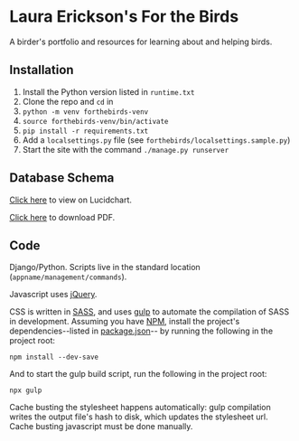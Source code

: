 # Laura Erickson's For the Birds

A birder's portfolio and resources for learning about and helping birds.


## Installation

1. Install the Python version listed in `runtime.txt`
1. Clone the repo and `cd` in
1. `python -m venv forthebirds-venv`
1. `source forthebirds-venv/bin/activate`
1. `pip install -r requirements.txt`
1. Add a `localsettings.py` file (see `forthebirds/localsettings.sample.py`)
1. Start the site with the command `./manage.py runserver`


## Database Schema

[Click here](https://www.lucidchart.com/documents/view/a75393ca-f3ce-45e0-8658-e901ae2e41a0)
to view on Lucidchart.

[Click here](https://www.lucidchart.com/publicSegments/view/a3c5059c-139e-40a8-ad5c-bdfdad791a14/image.pdf)
to download PDF.


## Code

Django/Python. Scripts live in the standard location
(`appname/management/commands`).

Javascript uses [jQuery](https://jquery.com).

CSS is written in [SASS](http://sass-lang.com), and uses
[gulp](gulpfile.js) to automate the compilation of SASS in development.
Assuming you have [NPM](https://www.npmjs.com/get-npm), install the
project's dependencies--listed in [package.json](package.json)--
by running the following in the project root:
```
npm install --dev-save
```

And to start the gulp build script, run the following in the project root:
```
npx gulp
```

Cache busting the stylesheet happens automatically: gulp compilation writes the
output file's hash to disk, which updates the stylesheet url. Cache busting
javascript must be done manually.
